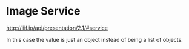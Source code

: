 # Image Service

http://iiif.io/api/presentation/2.1/#service

In this case the value is just an object instead of being a list of objects.
